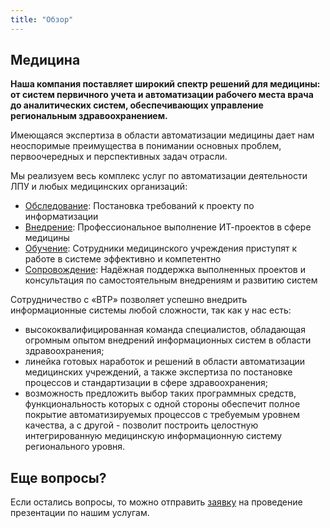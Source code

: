 ```yaml
---
title: "Обзор"
---
```


## Медицина

**Наша компания поставляет широкий спектр решений для медицины: от систем первичного учета и автоматизации рабочего 
места врача до аналитических систем, обеспечивающих управление региональным здравоохранением.**

Имеющаяся экспертиза в области автоматизации медицины дает нам неоспоримые преимущества в понимании основных проблем, 
первоочередных и перспективных задач отрасли.

Мы реализуем весь комплекс услуг по автоматизации деятельности ЛПУ и любых медицинских организаций:

- [Обследование](/services/survey): Постановка требований к проекту по информатизации
- [Внедрение](/services/implantation): Профессиональное выполнение ИТ-проектов в сфере медицины
- [Обучение](/services/tuition): Сотрудники медицинского учреждения приступят к работе в системе эффективно и компетентно
- [Сопровождение](/services/maintenance): Надёжная поддержка выполненных проектов и консультация по самостоятельным 
внедрениям и развитию систем

Сотрудничество с «ВТР» позволяет успешно внедрить информационные системы любой сложности, так как у нас есть:

- высококвалифицированная команда специалистов, обладающая огромным опытом внедрений информационных систем в области 
здравоохранения;
- линейка готовых наработок и решений в области автоматизации медицинских учреждений, а также экспертиза по постановке 
процессов и стандартизации в сфере здравоохранения;
- возможность предложить выбор таких программных средств, функциональность которых с одной стороны обеспечит 
полное покрытие автоматизируемых процессов с требуемым уровнем качества, а с другой - позволит построить целостную 
интегрированную медицинскую информационную систему регионального уровня.

## Еще вопросы?

Если остались вопросы, то можно отправить [заявку](mailto:sales@hitsl.ru) на проведение презентации по нашим услугам.
